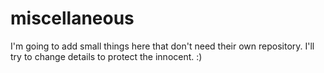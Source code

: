 # miscellaneous
I'm going to add small things here that don't need their own repository. I'll try to change details to protect the innocent. :) 
